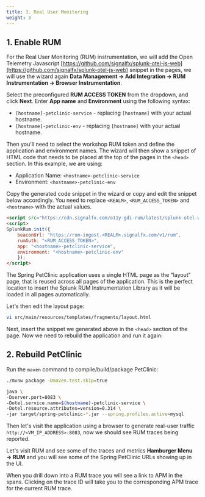 ```yaml
---
title: 3. Real User Monitoring
weight: 3
---
```


## 1. Enable RUM

For the Real User Monitoring (RUM) instrumentation, we will add the Open Telemetry Javascript [https://github.com/signalfx/splunk-otel-js-web](https://github.com/signalfx/splunk-otel-js-web) snippet in the pages, we will use the wizard again **Data Management → Add Integration → RUM Instrumentation → Browser Instrumentation**.

Select the preconfigured **RUM ACCESS TOKEN** from the dropdown, and click **Next**. Enter **App name** and **Environment** using the following syntax:

- `[hostname]-petclinic-service` - replacing `[hostname]` with your actual hostname.
- `[hostname]-petclinic-env` - replacing `[hostname]` with your actual hostname.

Then you'll need to select the workshop RUM token and define the application and environment names. The wizard will then show a snippet of HTML code that needs to be placed at the top of the pages in the `<head>` section. In this example, we are using:

- Application Name: `<hostname>-petclinic-service`
- Environment: `<hostname>-petclinic-env`

Copy the generated code snippet in the wizard or copy and edit the snippet below accordingly. You need to replace `<REALM>`, `<RUM_ACCESS_TOKEN>` and `<hostname>` with the actual values.

``` html
<script src="https://cdn.signalfx.com/o11y-gdi-rum/latest/splunk-otel-web.js" crossorigin="anonymous"></script>
<script>
SplunkRum.init({
    beaconUrl: "https://rum-ingest.<REALM>.signalfx.com/v1/rum",
    rumAuth: "<RUM_ACCESS_TOKEN>",
    app: "<hostname>-petclinic-service",
    environment: "<hostname>-petclinic-env"
    });
</script>
```

The Spring PetClinic application uses a single HTML page as the "layout" page, that is reused across all pages of the application. This is the perfect location to insert the Splunk RUM Instrumentation Library as it will be loaded in all pages automatically.

Let's then edit the layout page:

```bash
vi src/main/resources/templates/fragments/layout.html
```

Next, insert the snippet we generated above in the `<head>` section of the page. Now we need to rebuild the application and run it again:

## 2. Rebuild PetClinic

Run the `maven` command to compile/build/package PetClinic:

```bash
./mvnw package -Dmaven.test.skip=true
```

```bash
java \
-Dserver.port=8083 \
-Dotel.service.name=$(hostname)-petclinic-service \
-Dotel.resource.attributes=version=0.314 \
-jar target/spring-petclinic-*.jar --spring.profiles.active=mysql
```

Then let's visit the application using a browser to generate real-user traffic `http://<VM_IP_ADDRESS>:8083`, now we should see RUM traces being reported.

Let's visit RUM and see some of the traces and metrics **Hamburger Menu → RUM** and you will see some of the Spring PetClinic URLs showing up in the UI.

When you drill down into a RUM trace you will see a link to APM in the spans. Clicking on the trace ID will take you to the corresponding APM trace for the current RUM trace.
